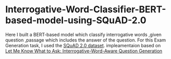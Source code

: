 # Interrogative-Word-Classifier-BERT-based-model-using-SQuAD-2.0
Here I built a BERT-based model which classify interrogative words ,given question ,passage which includes the answer of the question. For this Exam Generation task, 
I used the [SQuAD 2.0 dataset](https://rajpurkar.github.io/SQuAD-explorer/). impleamentaion based on [Let Me Know What to Ask: Interrogative-Word-Aware Question
Generation](https://arxiv.org/pdf/1910.13794.pdf)
